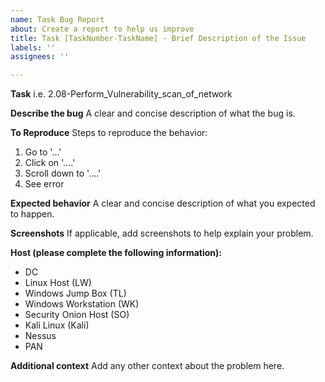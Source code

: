 ```yaml
---
name: Task Bug Report
about: Create a report to help us improve
title: Task [TaskNumber-TaskName] - Brief Description of the Issue
labels: ''
assignees: ''

---
```


**Task**
i.e. 2.08-Perform_Vulnerability_scan_of_network

**Describe the bug**
A clear and concise description of what the bug is.

**To Reproduce**
Steps to reproduce the behavior:
1. Go to '...'
2. Click on '....'
3. Scroll down to '....'
4. See error

**Expected behavior**
A clear and concise description of what you expected to happen.

**Screenshots**
If applicable, add screenshots to help explain your problem.

**Host (please complete the following information):**
 - DC
 - Linux Host (LW)
 - Windows Jump Box (TL)
 - Windows Workstation (WK)
 - Security Onion Host (SO)
 - Kali Linux (Kali)
 - Nessus
 - PAN 

**Additional context**
Add any other context about the problem here.
